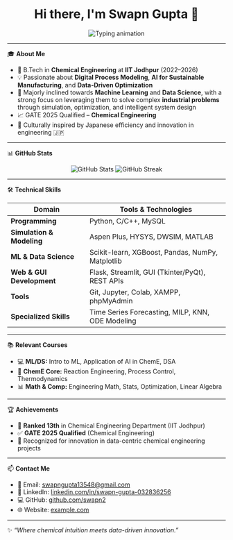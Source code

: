 <h1 align="center">Hi there, I'm Swapn Gupta 👋</h1>

<p align="center">
  <img src="https://readme-typing-svg.demolab.com?font=Fira+Code&pause=1000&center=true&vCenter=true&width=440&lines=Chemical+Engineer+%7C+Aspiring+AI+Engineer;Simulation+%26+Data+Driven+Researcher;Python+%7C+Aspen+%7C+Machine+Learning+%7C+HYSYS" alt="Typing animation" />
</p>

---

🎓 **About Me**

- 🧪 B.Tech in **Chemical Engineering** at **IIT Jodhpur** (2022–2026)  
- 💡 Passionate about **Digital Process Modeling**, **AI for Sustainable Manufacturing**, and **Data-Driven Optimization**  
- 🔭 Majorly inclined towards **Machine Learning** and **Data Science**, with a strong focus on leveraging them to solve complex **industrial problems** through simulation, optimization, and intelligent system design  
- 📈 GATE 2025 Qualified – **Chemical Engineering**  
- 🗾 Culturally inspired by Japanese efficiency and innovation in engineering 🇯🇵

---

📊 **GitHub Stats**

<p align="center">
  <img src="https://github-readme-stats.vercel.app/api?username=swapn2&show_icons=true&theme=tokyonight" alt="GitHub Stats" />
  <img src="https://github-readme-streak-stats.herokuapp.com?user=swapn2&theme=tokyonight" alt="GitHub Streak" />
</p>

---

🛠️ **Technical Skills**

| Domain | Tools & Technologies |
|--------|----------------------|
| **Programming** | Python, C/C++, MySQL |
| **Simulation & Modeling** | Aspen Plus, HYSYS, DWSIM, MATLAB |
| **ML & Data Science** | Scikit-learn, XGBoost, Pandas, NumPy, Matplotlib |
| **Web & GUI Development** | Flask, Streamlit, GUI (Tkinter/PyQt), REST APIs |
| **Tools** | Git, Jupyter, Colab, XAMPP, phpMyAdmin |
| **Specialized Skills** | Time Series Forecasting, MILP, KNN, ODE Modeling |

---

📚 **Relevant Courses**

- 💻 **ML/DS:** Intro to ML, Application of AI in ChemE, DSA  
- 🔬 **ChemE Core:** Reaction Engineering, Process Control, Thermodynamics  
- 📊 **Math & Comp:** Engineering Math, Stats, Optimization, Linear Algebra  

---

🏆 **Achievements**

- 🏅 **Ranked 13th** in Chemical Engineering Department (IIT Jodhpur)  
- ✅ **GATE 2025 Qualified** (Chemical Engineering)  
- 🧠 Recognized for innovation in data-centric chemical engineering projects  

---

📫 **Contact Me**

- 📧 Email: [swapngupta13548@gmail.com](mailto:swapngupta13548@gmail.com)  
- 💼 LinkedIn: [linkedin.com/in/swapn-gupta-032836256](https://linkedin.com/in/swapn-gupta-032836256)  
- 💻 GitHub: [github.com/swapn2](https://github.com/swapn2)  
- 🌐 Website: [example.com](https://example.com)

---

✨ *“Where chemical intuition meets data-driven innovation.”*
